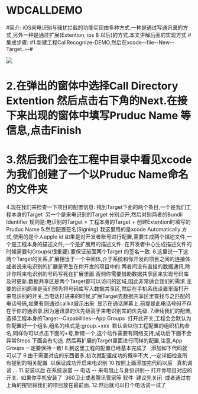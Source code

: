 # WDCALLDEMO
#简介: iOS来电识别与骚扰拦截的功能实现由多种方式.一种是通过写通讯录的方式,另外一种是通过扩展(Extention, ios 8 以后)的方式.本文讲解后面的实现方式
#集成步骤:
#1.新建工程CallRecognize-DEMO,然后在xcode--file--New--Target..--#

![](https://github.com/emptyglass123/WDCALLDEMO/来电识别/CallRecognize_DEMO/配置流程截图/1.png)
# 2.在弹出的窗体中选择Call Directory Extention 然后点击右下角的Next.在接下来出现的窗体中填写Pruduc Name  等信息,点击Finish
# 3.然后我们会在工程中目录中看见xcode为我们创建了一个以Pruduc Name命名的文件夹
4.现在我们来检查一下项目的配置信息: 找到Target下面的两个条目,一个是我们工程本身的Target  另一个是来电识别的Target 分别点开,然后对别两者的Bundli Identifier 规则是:电识别的Target = 工程本身的Target + 创建Extention时填写的Pruduc Name
5.然后配置签名(Signing) 我这里用的是xcode Automatically 方式,使用的是个人apple id.如果是对开发者账号进行配置,需要生成两个描述文件,一个是工程本身的描述文件,一个是扩展用的描述文件. 在开发者中心生成描述文件的时候需要勾Groups(很重要).要保证前面两个Target 的签名一致.
6.这里说一下这两个Target的关系,扩展相当于一个中间体,介于系统和你开发的项目之间的连接体.或者说来电识别的扩展是寄生在你开发的项目中的.两者间没有直接的数据通讯,除非你将来电识别的号码写死在扩展里面.否则你需要借助数据共享区来实现号码库及时更新.数据共享区是两个Target都可以访问的区域,因此非常适合我们的需求.主要的识别原理是我们预先将号码库写入数据共享区,然后在手机系统设置里面打开来电识别的开关,当电话打进来的时候,扩展Target去数据共享区里查找与之匹配的电话号码,如果有则通过callkit展示出来  显示在通话屏幕上.前提是此电话号码不存在于你的通讯录.因为通讯录的优先级高于来电识别库的优先级.
7.继续我们的配置,选择工程本身的Target--Capabilities--App Groups  打开此开关,工程会会默认为你配置好一个组名,组名的格式是:group.+xxx  默认会以你工程配置的组织机构命名,同样你可以点击下面的+号,新建一个,这个动作需要有网络支持,成功后下面不会异常Steps 下面会有勾选.  然后再扩展的Target里面进行同样的配置,注意,App Groups 一定要保持一致! 
8.到这里工程的配置已经基本完成了   添加如下代码就可以了
9.由于需要对应的东西很多,初次就配置成功的概率不大 ,一定详细检查所有提到的相关配置  以保证成功开启来电识别
10.按照上面添加完代码以后   真机调试  ...
11.安装以后 在系统设置 -- 电话 -- 来电阻止与身份识别-- 打开你项目对应的开关.  如果你手机安装了  360卫士或者腾讯管家等 软件  建议先关闭  或者通过右上角的按钮将我们的项目放在最前面. 
12.然后就可以打个电话试一试了 
